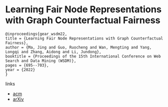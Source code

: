 # Learning Fair Node Representations with Graph Counterfactual Fairness

```
@inproceedings{gear_wsdm22,
title = {Learning Fair Node Representations with Graph Counterfactual Fairness},
author = {Ma, Jing and Guo, Ruocheng and Wan, Mengting and Yang, Longqi and Zhang, Aidong and Li, Jundong},
booktitle = {Proceedings of the 15th International Conference on Web Search and Data Mining (WSDM)},
pages = {695--703},
year = {2022}
}
```

links
- [acm](https://dl.acm.org/doi/10.1145/3488560.3498391)
- [arXiv](https://arxiv.org/abs/2201.03662)

